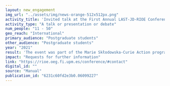```yaml
---
layout: new_engagement
img_url: "../assets/img/news-orange-512x512px.png" 
activity_title: 'Invited talk at the First Annual LAST-JD-RIOE Conference of the  Marie Skłodowska-Curie Action program "Rights in Internet of Everything"'
activity_type: "A talk or presentation or debate"
num_people: "11 - 50"
geo_reach: "International"
primary_audience: "Postgraduate students"
other_audience: "Postgraduate students"
year: "2021"
result: 'The event was part of the Marie Skłodowska-Curie Action program "Rights in Internet of Everything", a EU project that sponsors a 3 year PhD program involving 15 European Universities It was attended by past and current students on the program, and also other PhD and Master students from participating institutions. I received several expressions of interest to come to the UK for a PhD in this field'
impact: "Requests for further information"
link: "https://rioe.oeg.fi.upm.es/conference/#contact"
digital_id: ""
source: "Manual"
publication_id: "6231c60fd2e3b0.06099227"
---
```


